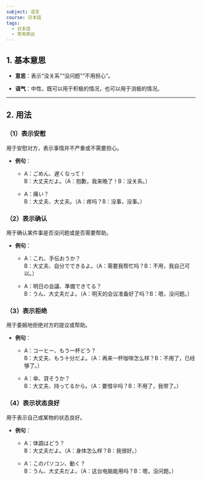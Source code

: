 ```yaml
---
subject: 语言
course: 日本語
tags:
  - 日本語
  - 常用表达
---
```

## 1. **基本意思**

- **意思**：表示“没关系”“没问题”“不用担心”。
    
- **语气**：中性，既可以用于积极的情况，也可以用于消极的情况。
    

---

## 2. **用法**

### （1）**表示安慰**

用于安慰对方，表示事情并不严重或不需要担心。

- **例句**：
    
    - A：ごめん、遅くなって！  
        B：大丈夫だよ。（A：抱歉，我来晚了！B：没关系。）
        
    - A：痛い？  
        B：大丈夫、大丈夫。（A：疼吗？B：没事，没事。）
        

### （2）**表示确认**

用于确认某件事是否没问题或是否需要帮助。

- **例句**：
    
    - A：これ、手伝おうか？  
        B：大丈夫、自分でできるよ。（A：需要我帮忙吗？B：不用，我自己可以。）
        
    - A：明日の会議、準備できてる？  
        B：うん、大丈夫だよ。（A：明天的会议准备好了吗？B：嗯，没问题。）
        

### （3）**表示拒绝**

用于委婉地拒绝对方的提议或帮助。

- **例句**：
    
    - A：コーヒー、もう一杯どう？  
        B：大丈夫、もう十分だよ。（A：再来一杯咖啡怎么样？B：不用了，已经够了。）
        
    - A：傘、貸そうか？  
        B：大丈夫、持ってるから。（A：要借伞吗？B：不用了，我带了。）
        

### （4）**表示状态良好**

用于表示自己或某物的状态良好。

- **例句**：
    
    - A：体調はどう？  
        B：大丈夫だよ。（A：身体怎么样？B：我很好。）
        
    - A：このパソコン、動く？  
        B：うん、大丈夫だよ。（A：这台电脑能用吗？B：嗯，没问题。）